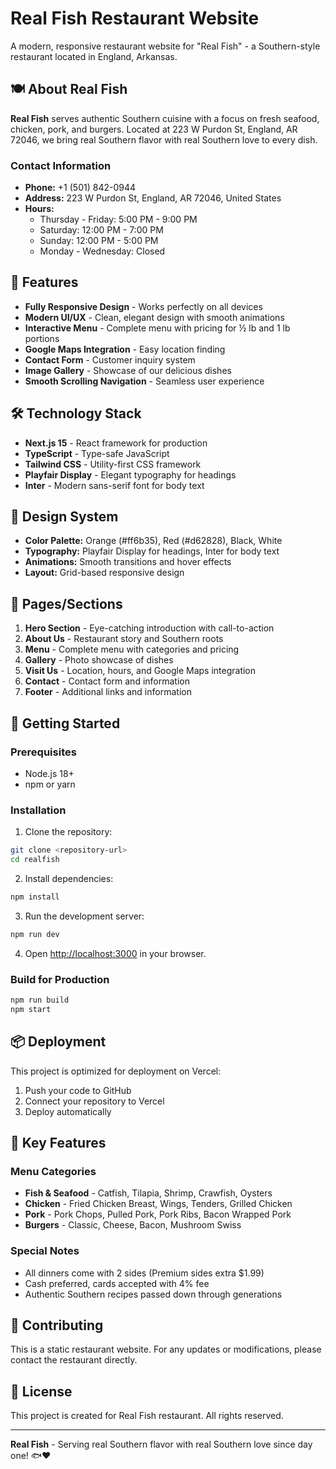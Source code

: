 # Real Fish Restaurant Website

A modern, responsive restaurant website for "Real Fish" - a Southern-style restaurant located in England, Arkansas.

## 🍽️ About Real Fish

**Real Fish** serves authentic Southern cuisine with a focus on fresh seafood, chicken, pork, and burgers. Located at 223 W Purdon St, England, AR 72046, we bring real Southern flavor with real Southern love to every dish.

### Contact Information
- **Phone:** +1 (501) 842-0944
- **Address:** 223 W Purdon St, England, AR 72046, United States
- **Hours:** 
  - Thursday - Friday: 5:00 PM - 9:00 PM
  - Saturday: 12:00 PM - 7:00 PM
  - Sunday: 12:00 PM - 5:00 PM
  - Monday - Wednesday: Closed

## 🚀 Features

- **Fully Responsive Design** - Works perfectly on all devices
- **Modern UI/UX** - Clean, elegant design with smooth animations
- **Interactive Menu** - Complete menu with pricing for ½ lb and 1 lb portions
- **Google Maps Integration** - Easy location finding
- **Contact Form** - Customer inquiry system
- **Image Gallery** - Showcase of our delicious dishes
- **Smooth Scrolling Navigation** - Seamless user experience

## 🛠️ Technology Stack

- **Next.js 15** - React framework for production
- **TypeScript** - Type-safe JavaScript
- **Tailwind CSS** - Utility-first CSS framework
- **Playfair Display** - Elegant typography for headings
- **Inter** - Modern sans-serif font for body text

## 🎨 Design System

- **Color Palette:** Orange (#ff6b35), Red (#d62828), Black, White
- **Typography:** Playfair Display for headings, Inter for body text
- **Animations:** Smooth transitions and hover effects
- **Layout:** Grid-based responsive design

## 📱 Pages/Sections

1. **Hero Section** - Eye-catching introduction with call-to-action
2. **About Us** - Restaurant story and Southern roots
3. **Menu** - Complete menu with categories and pricing
4. **Gallery** - Photo showcase of dishes
5. **Visit Us** - Location, hours, and Google Maps integration
6. **Contact** - Contact form and information
7. **Footer** - Additional links and information

## 🚀 Getting Started

### Prerequisites
- Node.js 18+ 
- npm or yarn

### Installation

1. Clone the repository:
```bash
git clone <repository-url>
cd realfish
```

2. Install dependencies:
```bash
npm install
```

3. Run the development server:
```bash
npm run dev
```

4. Open [http://localhost:3000](http://localhost:3000) in your browser.

### Build for Production

```bash
npm run build
npm start
```

## 📦 Deployment

This project is optimized for deployment on Vercel:

1. Push your code to GitHub
2. Connect your repository to Vercel
3. Deploy automatically

## 🎯 Key Features

### Menu Categories
- **Fish & Seafood** - Catfish, Tilapia, Shrimp, Crawfish, Oysters
- **Chicken** - Fried Chicken Breast, Wings, Tenders, Grilled Chicken
- **Pork** - Pork Chops, Pulled Pork, Pork Ribs, Bacon Wrapped Pork
- **Burgers** - Classic, Cheese, Bacon, Mushroom Swiss

### Special Notes
- All dinners come with 2 sides (Premium sides extra $1.99)
- Cash preferred, cards accepted with 4% fee
- Authentic Southern recipes passed down through generations

## 🤝 Contributing

This is a static restaurant website. For any updates or modifications, please contact the restaurant directly.

## 📄 License

This project is created for Real Fish restaurant. All rights reserved.

---

**Real Fish** - Serving real Southern flavor with real Southern love since day one! 🐟❤️
